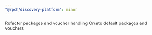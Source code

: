 ```yaml
---
"@rpch/discovery-platform": minor
---
```


Refactor packages and voucher handling
Create default packages and vouchers
